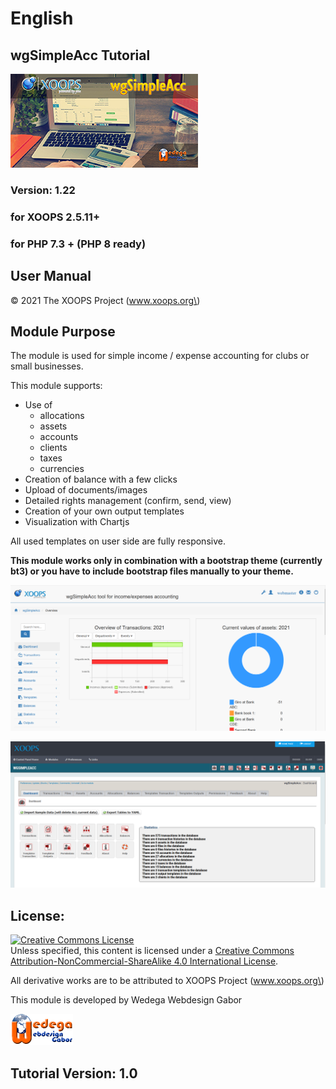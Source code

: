 # English

## wgSimpleAcc Tutorial

![](../.gitbook/assets/wgsimpleacc.jpg)

### Version: 1.22

### for XOOPS 2.5.11+

### for PHP 7.3 + \(PHP 8 ready\)

## User Manual

© 2021 The XOOPS Project \(www.xoops.org\)

## Module Purpose

The module is used for simple income / expense accounting for clubs or small businesses.

This module supports:

* Use of 
  * allocations
  * assets
  * accounts
  * clients
  * taxes
  * currencies
* Creation of balance with a few clicks
* Upload of documents/images
* Detailed rights management \(confirm, send, view\)
* Creation of your own output templates
* Visualization with Chartjs

All used templates on user side are fully responsive.

**This module works only in combination with a bootstrap theme \(currently bt3\) or you have to include bootstrap files manually to your theme.**

![Example of dashboard on user side](../.gitbook/assets/dashboard%20%282%29.png)

![Dashboard on admin side](../.gitbook/assets/admin_dashboard%20%281%29.png)

## License:

[![Creative Commons License](https://i.creativecommons.org/l/by-nc-sa/4.0/88x31.png)](http://creativecommons.org/licenses/by-nc-sa/4.0/)  
Unless specified, this content is licensed under a [Creative Commons Attribution-NonCommercial-ShareAlike 4.0 International License](http://creativecommons.org/licenses/by-nc-sa/4.0/).

All derivative works are to be attributed to XOOPS Project \(www.xoops.org\)

This module is developed by Wedega Webdesign Gabor

![Wedega Webdesign Gabor](../.gitbook/assets/wedega_logo.png)

## Tutorial Version: 1.0

